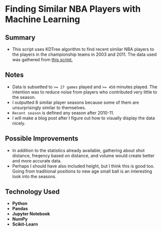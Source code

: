 # Finding Similar NBA Players with Machine Learning

## Summary
* This script uses KDTree algorithm to find recent similar NBA players to the players in the championship teams in 2003 and 2011. The data used was gathered from [this script.](https://github.com/SpecCRA/nba_data_scrapers) 

## Notes
* Data is subsetted to `>= 27 games` played and `>= 450` minutes played. The intention was to reduce noise from players who contributed very little to the season.
* I outputted 8 similar player seasons because some of them are unsurprisingly similar to themselves.
* `Recent season` is defined any season after 2010-11.
* I will make a blog post after I figure out how to visually display the data nicely.

## Possible Improvements
* In addition to the statistics already available, gathering about shot distance, freqency based on distance, and volume would create better and more accurate data. 
* Perhaps I should have also included height, but I think this is good too. Going from traditional positions to new age small ball is an interesting look into the seasons. 

## Technology Used
* **Python**
* **Pandas**
* **Jupyter Notebook**
* **NumPy**
* **Scikit-Learn**
